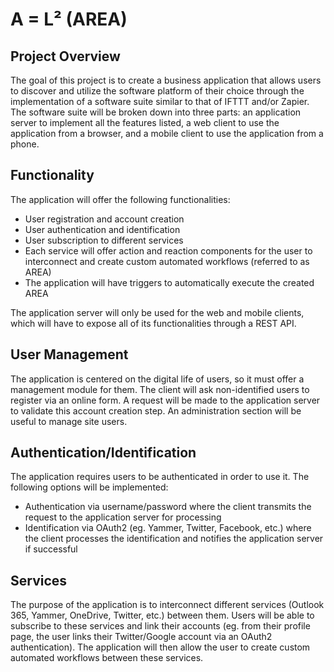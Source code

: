 # A = L² (AREA)

## Project Overview

The goal of this project is to create a business application that allows users to discover and utilize the software platform of their choice through the implementation of a software suite similar to that of IFTTT and/or Zapier. The software suite will be broken down into three parts: an application server to implement all the features listed, a web client to use the application from a browser, and a mobile client to use the application from a phone.

## Functionality

The application will offer the following functionalities:

- User registration and account creation
- User authentication and identification
- User subscription to different services
- Each service will offer action and reaction components for the user to interconnect and create custom automated workflows (referred to as AREA)
- The application will have triggers to automatically execute the created AREA

The application server will only be used for the web and mobile clients, which will have to expose all of its functionalities through a REST API.

## User Management

The application is centered on the digital life of users, so it must offer a management module for them. The client will ask non-identified users to register via an online form. A request will be made to the application server to validate this account creation step. An administration section will be useful to manage site users.

## Authentication/Identification

The application requires users to be authenticated in order to use it. The following options will be implemented:

- Authentication via username/password where the client transmits the request to the application server for processing
- Identification via OAuth2 (eg. Yammer, Twitter, Facebook, etc.) where the client processes the identification and notifies the application server if successful

## Services

The purpose of the application is to interconnect different services (Outlook 365, Yammer, OneDrive, Twitter, etc.) between them. Users will be able to subscribe to these services and link their accounts (eg. from their profile page, the user links their Twitter/Google account via an OAuth2 authentication). The application will then allow the user to create custom automated workflows between these services.
